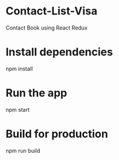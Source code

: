 # Contact-List-Visa
Contact Book using React Redux

# Install dependencies
npm install

# Run the app
npm start

# Build for production
npm run build
